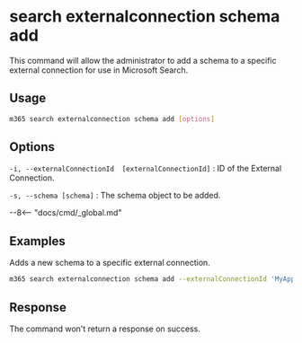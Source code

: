 # search externalconnection schema add

This command will allow the administrator to add a schema to a specific external connection for use in Microsoft Search.

## Usage

```sh
m365 search externalconnection schema add [options]
```

## Options

`-i, --externalConnectionId  [externalConnectionId]`
: ID of the External Connection.

`-s, --schema [schema]`
: The schema object to be added.

--8<-- "docs/cmd/_global.md"

## Examples

Adds a new schema to a specific external connection.

```sh
m365 search externalconnection schema add --externalConnectionId 'MyApp' --schema '{"baseType": "microsoft.graph.externalItem","properties": [{"name": "ticketTitle","type": "String"}]}'
```

## Response

The command won't return a response on success.
